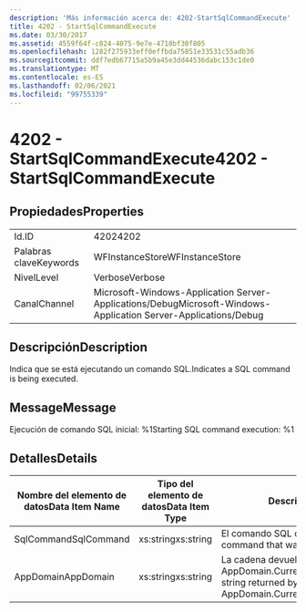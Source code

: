 ```yaml
---
description: 'Más información acerca de: 4202-StartSqlCommandExecute'
title: 4202 - StartSqlCommandExecute
ms.date: 03/30/2017
ms.assetid: 4559f64f-c824-4075-9e7e-4710bf30f805
ms.openlocfilehash: 1282f275933eff0effbda75851e33531c55adb36
ms.sourcegitcommit: ddf7edb67715a5b9a45e3dd44536dabc153c1de0
ms.translationtype: MT
ms.contentlocale: es-ES
ms.lasthandoff: 02/06/2021
ms.locfileid: "99755339"
---
```

# <a name="4202---startsqlcommandexecute"></a><span data-ttu-id="b4505-103">4202 - StartSqlCommandExecute</span><span class="sxs-lookup"><span data-stu-id="b4505-103">4202 - StartSqlCommandExecute</span></span>

## <a name="properties"></a><span data-ttu-id="b4505-104">Propiedades</span><span class="sxs-lookup"><span data-stu-id="b4505-104">Properties</span></span>  
  
|||  
|-|-|  
|<span data-ttu-id="b4505-105">Id.</span><span class="sxs-lookup"><span data-stu-id="b4505-105">ID</span></span>|<span data-ttu-id="b4505-106">4202</span><span class="sxs-lookup"><span data-stu-id="b4505-106">4202</span></span>|  
|<span data-ttu-id="b4505-107">Palabras clave</span><span class="sxs-lookup"><span data-stu-id="b4505-107">Keywords</span></span>|<span data-ttu-id="b4505-108">WFInstanceStore</span><span class="sxs-lookup"><span data-stu-id="b4505-108">WFInstanceStore</span></span>|  
|<span data-ttu-id="b4505-109">Nivel</span><span class="sxs-lookup"><span data-stu-id="b4505-109">Level</span></span>|<span data-ttu-id="b4505-110">Verbose</span><span class="sxs-lookup"><span data-stu-id="b4505-110">Verbose</span></span>|  
|<span data-ttu-id="b4505-111">Canal</span><span class="sxs-lookup"><span data-stu-id="b4505-111">Channel</span></span>|<span data-ttu-id="b4505-112">Microsoft-Windows-Application Server-Applications/Debug</span><span class="sxs-lookup"><span data-stu-id="b4505-112">Microsoft-Windows-Application Server-Applications/Debug</span></span>|  
  
## <a name="description"></a><span data-ttu-id="b4505-113">Descripción</span><span class="sxs-lookup"><span data-stu-id="b4505-113">Description</span></span>  

 <span data-ttu-id="b4505-114">Indica que se está ejecutando un comando SQL.</span><span class="sxs-lookup"><span data-stu-id="b4505-114">Indicates a SQL command is being executed.</span></span>  
  
## <a name="message"></a><span data-ttu-id="b4505-115">Message</span><span class="sxs-lookup"><span data-stu-id="b4505-115">Message</span></span>  

 <span data-ttu-id="b4505-116">Ejecución de comando SQL inicial: %1</span><span class="sxs-lookup"><span data-stu-id="b4505-116">Starting SQL command execution: %1</span></span>  
  
## <a name="details"></a><span data-ttu-id="b4505-117">Detalles</span><span class="sxs-lookup"><span data-stu-id="b4505-117">Details</span></span>  
  
|<span data-ttu-id="b4505-118">Nombre del elemento de datos</span><span class="sxs-lookup"><span data-stu-id="b4505-118">Data Item Name</span></span>|<span data-ttu-id="b4505-119">Tipo del elemento de datos</span><span class="sxs-lookup"><span data-stu-id="b4505-119">Data Item Type</span></span>|<span data-ttu-id="b4505-120">Descripción</span><span class="sxs-lookup"><span data-stu-id="b4505-120">Description</span></span>|  
|--------------------|--------------------|-----------------|  
|<span data-ttu-id="b4505-121">SqlCommand</span><span class="sxs-lookup"><span data-stu-id="b4505-121">SqlCommand</span></span>|<span data-ttu-id="b4505-122">xs:string</span><span class="sxs-lookup"><span data-stu-id="b4505-122">xs:string</span></span>|<span data-ttu-id="b4505-123">El comando SQL que se ejecutó.</span><span class="sxs-lookup"><span data-stu-id="b4505-123">The SQL command that was executed.</span></span>|  
|<span data-ttu-id="b4505-124">AppDomain</span><span class="sxs-lookup"><span data-stu-id="b4505-124">AppDomain</span></span>|<span data-ttu-id="b4505-125">xs:string</span><span class="sxs-lookup"><span data-stu-id="b4505-125">xs:string</span></span>|<span data-ttu-id="b4505-126">La cadena devuelta por AppDomain.CurrentDomain.FriendlyName.</span><span class="sxs-lookup"><span data-stu-id="b4505-126">The string returned by AppDomain.CurrentDomain.FriendlyName.</span></span>|
